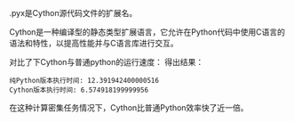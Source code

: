 .pyx是Cython源代码文件的扩展名。

Cython是一种编译型的静态类型扩展语言，它允许在Python代码中使用C语言的语法和特性，以提高性能并与C语言库进行交互。

对比了下Cython与普通python的运行速度：
得出结果：
```
纯Python版本执行时间: 12.391942400000516
Cython版本执行时间: 6.574918199999956
```
在这种计算密集任务情况下，Cython比普通Python效率快了近一倍。